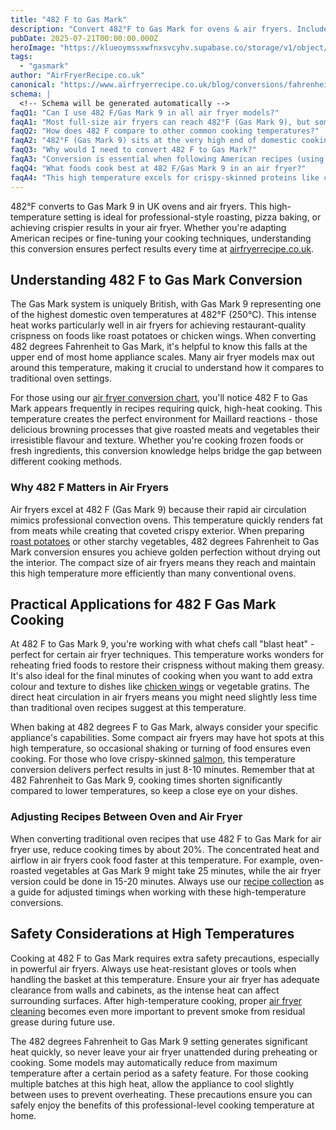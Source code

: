 ```yaml
---
title: "482 F to Gas Mark"
description: "Convert 482°F to Gas Mark for ovens & air fryers. Includes baking tips, temperature equivalents, and UK conversion charts for perfect results every time."
pubDate: 2025-07-21T00:00:00.000Z
heroImage: "https://klueoymssxwfnxsvcyhv.supabase.co/storage/v1/object/public/Shmucket/482-f-to-gas-mark.png"
tags:
  - "gasmark"
author: "AirFryerRecipe.co.uk"
canonical: "https://www.airfryerrecipe.co.uk/blog/conversions/fahrenheit-to-gas-mark/482-f-to-gas-mark"
schema: |
  <!-- Schema will be generated automatically -->
faqQ1: "Can I use 482 F/Gas Mark 9 in all air fryer models?"
faqA1: "Most full-size air fryers can reach 482°F (Gas Mark 9), but some compact models may max out at lower temperatures. Always check your specific model's manual for maximum temperature settings before attempting high-heat cooking."
faqQ2: "How does 482 F compare to other common cooking temperatures?"
faqA2: "482°F (Gas Mark 9) sits at the very high end of domestic cooking temperatures. It's about 50°F hotter than standard roasting temperatures and creates faster browning and crisping - perfect for achieving professional results in your air fryer."
faqQ3: "Why would I need to convert 482 F to Gas Mark?"
faqA3: "Conversion is essential when following American recipes (using Fahrenheit) with UK appliances (using Gas Mark). It's also helpful for understanding how air fryer temperatures compare to traditional oven settings when adapting cooking times and techniques."
faqQ4: "What foods cook best at 482 F/Gas Mark 9 in an air fryer?"
faqA4: "This high temperature excels for crispy-skinned proteins like chicken thighs, duck breast, or salmon fillets. It's also ideal for finishing roasted vegetables, reheating fried foods, or creating perfect pizza crusts in air fryer oven models."
---
```

<p>482°F converts to Gas Mark 9 in UK ovens and air fryers. This high-temperature setting is ideal for professional-style roasting, pizza baking, or achieving crispier results in your air fryer. Whether you're adapting American recipes or fine-tuning your cooking techniques, understanding this conversion ensures perfect results every time at <a href=https://www.airfryerrecipe.co.uk>airfryerrecipe.co.uk</a>.</p>

<h2>Understanding 482 F to Gas Mark Conversion</h2>
<p>The Gas Mark system is uniquely British, with Gas Mark 9 representing one of the highest domestic oven temperatures at 482°F (250°C). This intense heat works particularly well in air fryers for achieving restaurant-quality crispness on foods like roast potatoes or chicken wings. When converting 482 degrees Fahrenheit to Gas Mark, it's helpful to know this falls at the upper end of most home appliance scales. Many air fryer models max out around this temperature, making it crucial to understand how it compares to traditional oven settings.</p>
<p>For those using our <a href=https://www.airfryerrecipe.co.uk/air-fryer-conversion-chart>air fryer conversion chart</a>, you'll notice 482 F to Gas Mark appears frequently in recipes requiring quick, high-heat cooking. This temperature creates the perfect environment for Maillard reactions - those delicious browning processes that give roasted meats and vegetables their irresistible flavour and texture. Whether you're cooking frozen foods or fresh ingredients, this conversion knowledge helps bridge the gap between different cooking methods.</p>

<h3>Why 482 F Matters in Air Fryers</h3>
<p>Air fryers excel at 482 F (Gas Mark 9) because their rapid air circulation mimics professional convection ovens. This temperature quickly renders fat from meats while creating that coveted crispy exterior. When preparing <a href=https://www.airfryerrecipe.co.uk/recipe-category/potatoes>roast potatoes</a> or other starchy vegetables, 482 degrees Fahrenheit to Gas Mark conversion ensures you achieve golden perfection without drying out the interior. The compact size of air fryers means they reach and maintain this high temperature more efficiently than many conventional ovens.</p>

<h2>Practical Applications for 482 F Gas Mark Cooking</h2>
<p>At 482 F to Gas Mark 9, you're working with what chefs call "blast heat" - perfect for certain air fryer techniques. This temperature works wonders for reheating fried foods to restore their crispness without making them greasy. It's also ideal for the final minutes of cooking when you want to add extra colour and texture to dishes like <a href=https://www.airfryerrecipe.co.uk/recipe-category/chicken>chicken wings</a> or vegetable gratins. The direct heat circulation in air fryers means you might need slightly less time than traditional oven recipes suggest at this temperature.</p>
<p>When baking at 482 degrees F to Gas Mark, always consider your specific appliance's capabilities. Some compact air fryers may have hot spots at this high temperature, so occasional shaking or turning of food ensures even cooking. For those who love crispy-skinned <a href=https://www.airfryerrecipe.co.uk/recipe-category/salmon>salmon</a>, this temperature conversion delivers perfect results in just 8-10 minutes. Remember that at 482 Fahrenheit to Gas Mark 9, cooking times shorten significantly compared to lower temperatures, so keep a close eye on your dishes.</p>

<h3>Adjusting Recipes Between Oven and Air Fryer</h3>
<p>When converting traditional oven recipes that use 482 F to Gas Mark for air fryer use, reduce cooking times by about 20%. The concentrated heat and airflow in air fryers cook food faster at this temperature. For example, oven-roasted vegetables at Gas Mark 9 might take 25 minutes, while the air fryer version could be done in 15-20 minutes. Always use our <a href=https://www.airfryerrecipe.co.uk/recipes>recipe collection</a> as a guide for adjusted timings when working with these high-temperature conversions.</p>

<h2>Safety Considerations at High Temperatures</h2>
<p>Cooking at 482 F to Gas Mark requires extra safety precautions, especially in powerful air fryers. Always use heat-resistant gloves or tools when handling the basket at this temperature. Ensure your air fryer has adequate clearance from walls and cabinets, as the intense heat can affect surrounding surfaces. After high-temperature cooking, proper <a href=https://www.airfryerrecipe.co.uk/air-fryer-cleaner>air fryer cleaning</a> becomes even more important to prevent smoke from residual grease during future use.</p>
<p>The 482 degrees Fahrenheit to Gas Mark 9 setting generates significant heat quickly, so never leave your air fryer unattended during preheating or cooking. Some models may automatically reduce from maximum temperature after a certain period as a safety feature. For those cooking multiple batches at this high heat, allow the appliance to cool slightly between uses to prevent overheating. These precautions ensure you can safely enjoy the benefits of this professional-level cooking temperature at home.</p>
